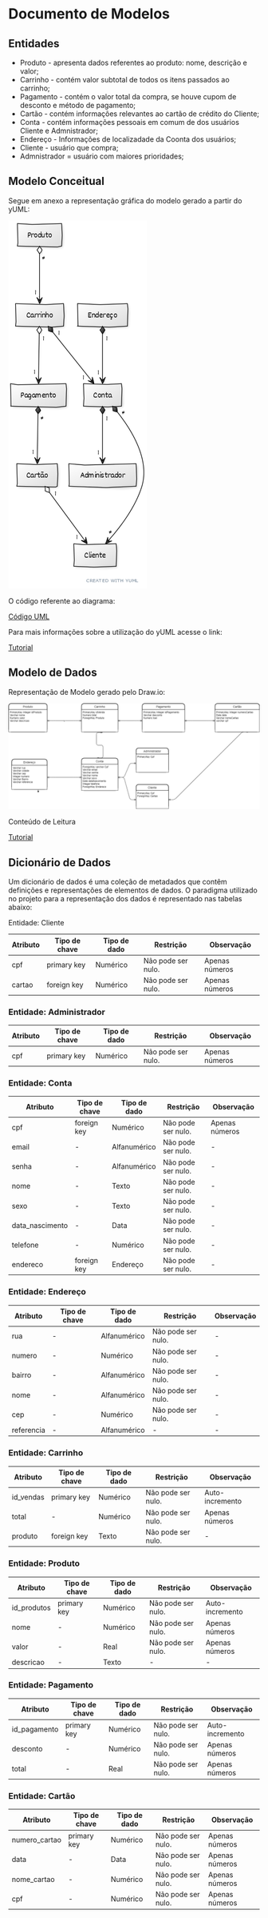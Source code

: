 # Documento de Modelos

## Entidades  
* Produto - apresenta dados referentes ao produto: nome, descrição e valor;
* Carrinho - contém valor subtotal de todos os itens passados ao carrinho;
* Pagamento - contém o valor total da compra, se houve cupom de desconto e método de pagamento;
* Cartão - contém informações relevantes ao cartão de crédito do Cliente;
* Conta - contém informações pessoais em comum de dos usuários Cliente e Admnistrador;
* Endereço - Informações de localizadade da Coonta dos usuários;
* Cliente - usuário que compra;
* Admnistrador = usuário com maiores prioridades;

## Modelo Conceitual

Segue em anexo a representação gráfica do modelo gerado a partir do yUML:

![Modelo UML](diagramas/IMG_MOD_CONCEITUAL.png)

O código referente ao diagrama:

[Código UML](diagramas/MODELO_CONCEITUAL.md)

Para mais informações sobre a utilização do yUML acesse o link:

[Tutorial](https://yuml.me/diagram/plain/class/samples)  

## Modelo de Dados

Representação de Modelo gerado pelo Draw.io:

![diagrama](diagramas/MODELO_DADOS.png)  

Conteúdo de Leitura
  
[Tutorial](https://www.devmedia.com.br/modelagem-de-dados-tutorial/20398)

## Dicionário de Dados

Um dicionário de dados é uma coleção de metadados que contêm definições e representações de elementos de dados. O paradigma utilizado no projeto para a representação dos dados é representado nas tabelas abaixo:


Entidade: Cliente

 Atributo | Tipo de chave | Tipo de dado | Restrição | Observação
 -------- | ------------- | ------------ | --------- | ----------
 cpf      | primary key   | Numérico     | Não pode ser nulo. | Apenas números 
 cartao   | foreign key   | Numérico     | Não pode ser nulo. | Apenas números

### Entidade: Administrador

 Atributo | Tipo de chave | Tipo de dado | Restrição | Observação
 -------- | ------------- | ------------ | --------- | ----------
 cpf      | primary key   | Numérico    | Não pode ser nulo. | Apenas números 
 
### Entidade: Conta
 
 Atributo | Tipo de chave | Tipo de dado | Restrição | Observação |
 -------- | ------------- | ------------ | --------- | ----------
 cpf      | foreign key   | Numérico     | Não pode ser nulo. | Apenas números 
 email    |      -        | Alfanumérico | Não pode ser nulo. |      -
 senha | - | Alfanumérico | Não pode ser nulo. | - 
 nome | - | Texto | Não pode ser nulo. | - 
 sexo | - | Texto | Não pode ser nulo. | - 
 data_nascimento | - | Data | Não pode ser nulo. | - 
 telefone | - | Numérico | Não pode ser nulo. | - 
 endereco | foreign key | Endereço | Não pode ser nulo. | - 
 
### Entidade: Endereço
 
 Atributo | Tipo de chave | Tipo de dado | Restrição | Observação
 -------- | ------------- | ------------ | --------- | ----------
 rua | - | Alfanumérico | Não pode ser nulo. | - 
 numero | - | Numérico | Não pode ser nulo. | - 
 bairro | - | Alfanumérico | Não pode ser nulo. | - 
 nome | - | Alfanumérico | Não pode ser nulo. | - 
 cep | - | Numérico | Não pode ser nulo. | - 
 referencia | - | Alfanumérico | - | - 
 
### Entidade: Carrinho
 
 Atributo | Tipo de chave | Tipo de dado | Restrição | Observação
 -------- | ------------- | ------------ | --------- | ----------
 id_vendas | primary key | Numérico | Não pode ser nulo. | Auto-incremento
 total | - | Numérico | Não pode ser nulo. | Apenas números
 produto | foreign key | Texto | Não pode ser nulo. | - 
 
### Entidade: Produto
 
 Atributo | Tipo de chave | Tipo de dado | Restrição | Observação
 -------- | ------------- | ------------ | --------- | ----------
 id_produtos | primary key | Numérico | Não pode ser nulo. | Auto-incremento
 nome | - | Numérico | Não pode ser nulo. | Apenas números
 valor | - | Real | Não pode ser nulo. | Apenas números
 descricao | - | Texto | - | -
 
### Entidade: Pagamento
 
 Atributo | Tipo de chave | Tipo de dado | Restrição | Observação
 -------- | ------------- | ------------ | --------- | ----------
 id_pagamento | primary key | Numérico | Não pode ser nulo. |Auto-incremento
 desconto | - | Numérico | Não pode ser nulo. | Apenas números
 total | - | Real | Não pode ser nulo. | Apenas números
 
### Entidade: Cartão
 
 Atributo | Tipo de chave | Tipo de dado | Restrição |Observação
 -------- | ------------- | ------------ | --------- | ----------
 numero_cartao | primary key | Numérico | Não pode ser nulo. | Apenas números
 data | - | Data | Não pode ser nulo. | Apenas números
 nome_cartao | - | Numérico | Não pode ser nulo. | Apenas números
 cpf | - | Numérico |Não pode ser nulo. | Apenas números
  